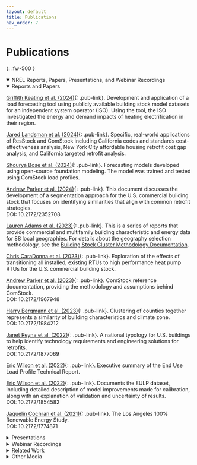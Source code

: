 ```yaml
---
layout: default
title: Publications
nav_order: 7
---
```


# Publications
{: .fw-500 }

<details markdown="block" class="level1-collapse-section" open>
  <summary class="pub-header">NREL Reports, Papers, Presentations, and Webinar Recordings</summary>

  <details markdown="block" class="level2-collapse-section" open><summary class="pub-header">Reports and Papers</summary>
  
  [Griffith Keating et al. (2024)](https://www.aceee.org/sites/default/files/proceedings/ssb24/assets/attachments/20240722163107203_39ce898e-e298-43a9-ba7c-bf333e0f4ad5.pdf){: .pub-link}. Development and application of a load forecasting tool using publicly available building stock model datasets for an independent system operator (ISO). Using the tool, the ISO investigated the energy and demand impacts of heating electrification in their region.
  
  [Jared Landsman et al. (2024)](https://www.aceee.org/sites/default/files/proceedings/ssb24/pdfs/Leveraging%20NREL%E2%80%99s%20ResStock%20&%20ComStock%20Dataset%20to%20Evaluate%20Building%20Stock%20Electrification.pdf){: .pub-link}. Specific, real-world applications of ResStock and ComStock including California codes and standards cost-effectiveness analysis, New York City affordable housing retrofit cost gap analysis, and California targeted retrofit analysis.

  [Shourya Bose et al. (2024)](https://arxiv.org/pdf/2411.14421?){: .pub-link}. Forecasting models developed using open-source foundation modeling. The model was trained and tested using ComStock load profiles.
  
  [Andrew Parker et al. (2024)](https://doi.org/10.2172/2352708){: .pub-link}. This document discusses the development of a segmentation approach for the U.S. commercial building stock that focuses on identifying similarities that align with common retrofit strategies.<br>DOI: 10.2172/2352708

  [Lauren Adams et al. (2023)](https://www.energycodes.gov/segmentation){: .pub-link}. This is a series of reports that provide commercial and multifamily building characteristic and energy data for 88 local geographies. For details about the geography selection methodology, see the [Building Stock Cluster Methodology Documentation](https://www.nrel.gov/docs/fy23osti/84648.pdf).

  [Chris CaraDonna et al. (2023)](https://www.hpc2023.org/wp-content/uploads/gravity_forms/3-7075ba8a16c5f78b321724d090fb2a34/2023/05/1143_HPC2023_Full_Paper_CaraDonna_v03.pdf){: .pub-link}. Exploration of the effects of transitioning all installed, existing RTUs to high performance heat pump RTUs for the U.S. commercial building stock.

  [Andrew Parker et al. (2023)](https://doi.org/10.2172/1967948){: .pub-link}. ComStock reference documentation, providing the methodology and assumptions behind ComStock. <br>DOI: 10.2172/1967948

  [Harry Bergmann et al. (2023)](https://doi.org/10.2172/1984212){: .pub-link}. Clustering of counties together represents a similarity of building characteristics and climate zone.<br>DOI: 10.2172/1984212

  [Janet Reyna et al. (2022)](https://doi.org/10.2172/1877069){: .pub-link}. A national typology for U.S. buildings to help identify technology requirements and engineering solutions for retrofits.<br>DOI: 10.2172/1877069

  [Eric Wilson et al. (2022)](https://www.nrel.gov/docs/fy22osti/82689.pdf){: .pub-link}. Executive summary of the End Use Load Profile Technical Report.

  [Eric Wilson et al. (2022)](https://doi.org/10.2172/1854582){: .pub-link}. Documents the EULP dataset, including detailed description of model improvements made for calibration, along with an explanation of validation and uncertainty of results.<br>DOI: 10.2172/1854582

  [Jaquelin Cochran et al. (2021)](https://doi.org/10.2172/1774871){: .pub-link}. The Los Angeles 100% Renewable Energy Study.<br>DOI: 10.2172/1774871
  </details>

  <details markdown="block" class="level2-collapse-section"><summary class="pub-header">Presentations</summary>

  [Chris CaraDonna et al. (2025)](https://www.nrel.gov/docs/fy25osti/92766.pdf){: .pub-link}. Standard dataset release 2024 Release 2 webinar slide deck.
  
  [Chris CaraDonna et al. (2024)](https://doi.org/10.2172/2342004){: .pub-link}. End-Use Savings Shapes Commercial 2024 Release 1 webinar slide deck.<br>DOI: 10.2172/2342004
  
  [Chris CaraDonna et al. (2023)](https://doi.org/10.2172/2228664){: .pub-link}. End-Use Savings Shapes Commercial 2023 Release 2 webinar slide deck.<br>DOI: 10.2172/2228664

  [Chris CaraDonna et al. (2023)](https://doi.org/10.2172/1991505){: .pub-link}. End-Use Savings Shapes Commercial 2023 Release 1 webinar slide deck.<br>DOI: 10.2172/1991505

  [Lauren Adams et al. (2023)](https://doi.org/10.2172/1999776){: .pub-link}. Introduction presentation to ComStock, including high-level methodology, example use cases and how to access the data.<br>DOI: 10.2172/1999776
  </details>

  <details markdown="block" class="level2-collapse-section"><summary class="pub-header">Webinar Recordings</summary>

  [Chris CaraDonna (2025)](https://www.youtube.com/watch?v=QeeD6clu4zo){: .pub-link}. Presented by Chris CaraDonna from NREL, provides details on recent ComStock baseline model improvements, new upgrade measures, sample results, and data access tips. (January 2025)
  
  [Chris CaraDonna (2024)](https://www.youtube.com/watch?v=ffybn3Xzk0E){: .pub-link}. Presented by Chris CaraDonna from NREL, provides full details on End-Use Savings Shapes for commercial buildings, sample results, and data access tips. (April 2024)
  
  [Chris CaraDonna (2023)](https://www.youtube.com/watch?v=uA8bThraO_E){: .pub-link}. Presented by Chris CaraDonna from NREL, provides full details on End-Use Savings Shapes for commercial buildings, sample results, and data access tips. (October 2023)

  [Chris CaraDonna (2023)](https://www.youtube.com/watch?v=7BHQfk6kvso){: .pub-link}. Presented by Chris CaraDonna from NREL, provides full details on End-Use Savings Shapes for commercial buildings, sample results, and data access tips. (March 2023)
  </details>
</details>

<details markdown="block" class="level1-collapse-section">
  <summary class="pub-header">Related Work</summary>

  [NREL](https://resstock.nrel.gov/page/publications){: .pub-link}. Publications to date using the ResStock analysis.

  [David Pudleiner et al. (2024)](https://www.aceee.org/sites/default/files/proceedings/ssb24/assets/attachments/20240722163103002_4e90844f-0616-4a4f-9c9d-75ab78571aba.pdf){: .pub-link}. Examination of the lifecycle cost optimal building performance standard compliance pathway through building energy models.

  [ISO New England (2023)](https://www.iso-ne.com/static-assets/documents/2023/04/heatfx2023_final.pdf){: .pub-link}. Presentation about a forecasting tool developed using ComStock and ResStock datasets.

  [Kaiyu Sun et al. (2023)](https://doi.org/10.26868/25222708.2023.1431){: .pub-link}. Report detailing prototype district models.<br>DOI: 10.26868/25222708.2023.1431

  [Margaret Pigman et al. (2023)](https://doi.org/10.2172/1906716){: .pub-link}.Example applications and considerations for utilities.<br>DOI: 10.2172/1906716

  [Elaina Present et al. (2022)](https://www.nrel.gov/docs/fy24osti/86682.pdf){: .pub-link}. Explores available emissions factors and the impact of factor selection.

  [Natalie Mims Frick et al. (2022)](https://emp.lbl.gov/publications/time-sensitive-value-calculator){: .pub-link}. Excel-based tool from Lawrence Berkeley National Lab that estimates the value of energy efficiency and other distributed energy resource measures using hourly estimates of electricity system costs.
</details>

<details markdown="block" class="level1-collapse-section"><summary class="pub-header">Other Media</summary>
  [NREL ComStock Dashboards on Tableau Public](https://public.tableau.com/app/profile/comstock.nrel/vizzes){: .pub-link}. Project dashboards using ComStock data.

  [NREL ResStock Dashboards on Tableau Public](https://public.tableau.com/app/profile/nrel.buildingstock/vizzes){: .pub-link}. Project dashboards using ResStock data.
</details>
